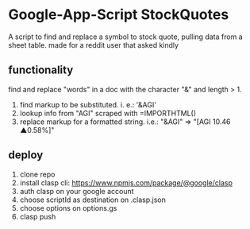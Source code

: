 
# Google-App-Script StockQuotes
A script to find and replace a symbol to stock quote, pulling data from a sheet table.
made for a reddit user that asked kindly

## functionality
find and replace "words" in a doc with the character "&" and length > 1.
1) find markup to be substituted. i. e.: '&AGI'
2) lookup info from "AGI" scraped with =IMPORTHTML()
3) replace markup for a formatted string. i.e.: "&AGI" => "[AGI 10.46 ▲0.58%]"

## deploy
1) clone repo
2) install clasp cli: https://www.npmjs.com/package/@google/clasp
3) auth clasp on your google account
4) choose scriptId as destination on .clasp.json
5) choose options on options.gs
6) clasp push
